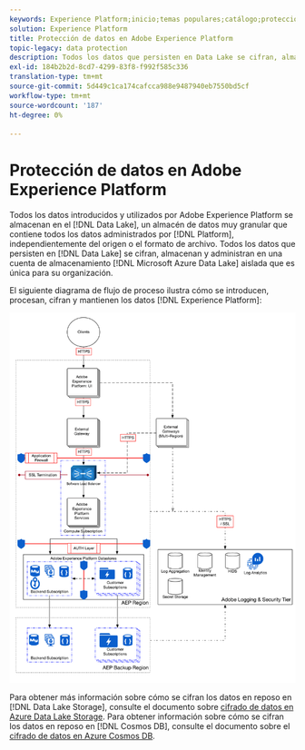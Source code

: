 ```yaml
---
keywords: Experience Platform;inicio;temas populares;catálogo;protección de datos;lago de datos de cifrado
solution: Experience Platform
title: Protección de datos en Adobe Experience Platform
topic-legacy: data protection
description: Todos los datos que persisten en Data Lake se cifran, almacenan y administran en una cuenta aislada de Microsoft Azure Data Lake Storage que es única para su organización. El siguiente diagrama de flujo de proceso ilustra cómo el Experience Platform incorpora, procesa, cifra y persiste los datos.
exl-id: 184b2b2d-8cd7-4299-83f8-f992f585c336
translation-type: tm+mt
source-git-commit: 5d449c1ca174cafcca988e9487940eb7550bd5cf
workflow-type: tm+mt
source-wordcount: '187'
ht-degree: 0%

---
```


# Protección de datos en Adobe Experience Platform

Todos los datos introducidos y utilizados por Adobe Experience Platform se almacenan en el [!DNL Data Lake], un almacén de datos muy granular que contiene todos los datos administrados por [!DNL Platform], independientemente del origen o el formato de archivo. Todos los datos que persisten en [!DNL Data Lake] se cifran, almacenan y administran en una cuenta de almacenamiento [!DNL Microsoft Azure Data Lake] aislada que es única para su organización.

El siguiente diagrama de flujo de proceso ilustra cómo se introducen, procesan, cifran y mantienen los datos [!DNL Experience Platform]:

![](images/data-protection/flow.png)

Para obtener más información sobre cómo se cifran los datos en reposo en [!DNL Data Lake Storage], consulte el documento sobre [cifrado de datos en Azure Data Lake Storage](https://docs.microsoft.com/en-us/azure/data-lake-store/data-lake-store-encryption). Para obtener información sobre cómo se cifran los datos en reposo en [!DNL Cosmos DB], consulte el documento sobre el [cifrado de datos en Azure Cosmos DB](https://docs.microsoft.com/en-us/azure/cosmos-db/database-encryption-at-rest).
